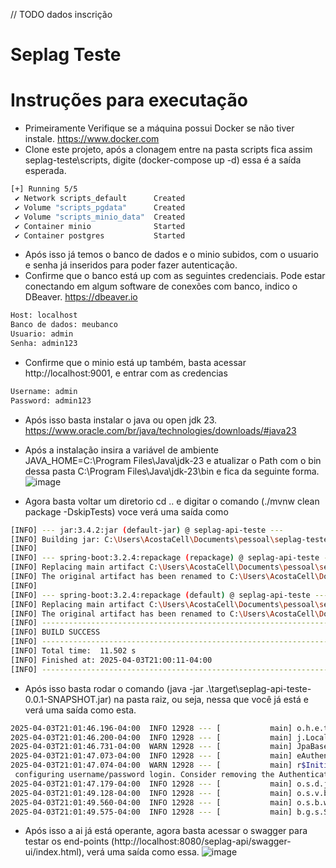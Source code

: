 // TODO dados inscrição

# Seplag Teste

# Instruções para executação

- Primeiramente Verifique se a máquina possui Docker se não tiver instale. https://www.docker.com
- Clone este projeto, após a clonagem entre na pasta scripts fica assim seplag-teste\scripts, digite (docker-compose up -d) essa é a saída esperada.

```bash
[+] Running 5/5
 ✔ Network scripts_default      Created                                                                                                                                                                                                                          0.3s 
 ✔ Volume "scripts_pgdata"      Created                                                                                                                                                                                                                          0.0s 
 ✔ Volume "scripts_minio_data"  Created                                                                                                                                                                                                                          0.0s 
 ✔ Container minio              Started                                                                                                                                                                                                                          1.0s 
 ✔ Container postgres           Started
```
- Após isso já temos o banco de dados e o minio subidos, com o usuario e senha já inseridos para poder fazer autenticação.
- Confirme que o banco está up com as seguintes credenciais. Pode estar conectando em algum software de conexões com banco, indico o DBeaver. https://dbeaver.io
```bash
Host: localhost
Banco de dados: meubanco
Usuario: admin
Senha: admin123
```
- Confirme que o minio está up também, basta acessar http://localhost:9001, e entrar com as credencias
```bash
Username: admin
Password: admin123
```
- Após isso basta instalar o java ou open jdk 23. https://www.oracle.com/br/java/technologies/downloads/#java23
- Após a instalação insira a variável de ambiente JAVA_HOME=C:\Program Files\Java\jdk-23 e atualizar o Path com o bin dessa pasta C:\Program Files\Java\jdk-23\bin e fica da seguinte forma.
  ![image](https://github.com/user-attachments/assets/59a2a0e4-52c1-42a6-abcf-fa94cc32ca9f)

- Agora basta voltar um diretorio cd .. e digitar o comando (./mvnw clean package -DskipTests) voce verá uma saída como
```bash
[INFO] --- jar:3.4.2:jar (default-jar) @ seplag-api-teste ---
[INFO] Building jar: C:\Users\AcostaCell\Documents\pessoal\seplag-teste\target\seplag-api-teste-0.0.1-SNAPSHOT.jar
[INFO] 
[INFO] --- spring-boot:3.2.4:repackage (repackage) @ seplag-api-teste ---
[INFO] Replacing main artifact C:\Users\AcostaCell\Documents\pessoal\seplag-teste\target\seplag-api-teste-0.0.1-SNAPSHOT.jar with repackaged archive, adding nested dependencies in BOOT-INF/.
[INFO] The original artifact has been renamed to C:\Users\AcostaCell\Documents\pessoal\seplag-teste\target\seplag-api-teste-0.0.1-SNAPSHOT.jar.original
[INFO]
[INFO] --- spring-boot:3.2.4:repackage (default) @ seplag-api-teste ---
[INFO] Replacing main artifact C:\Users\AcostaCell\Documents\pessoal\seplag-teste\target\seplag-api-teste-0.0.1-SNAPSHOT.jar with repackaged archive, adding nested dependencies in BOOT-INF/.
[INFO] The original artifact has been renamed to C:\Users\AcostaCell\Documents\pessoal\seplag-teste\target\seplag-api-teste-0.0.1-SNAPSHOT.jar.original
[INFO] ------------------------------------------------------------------------
[INFO] BUILD SUCCESS
[INFO] ------------------------------------------------------------------------
[INFO] Total time:  11.502 s
[INFO] Finished at: 2025-04-03T21:00:11-04:00
[INFO] ------------------------------------------------------------------------
```
- Após isso basta rodar o comando (java -jar .\target\seplag-api-teste-0.0.1-SNAPSHOT.jar) na pasta raiz, ou seja, nessa que você já está e verá uma saída como esta.
```bash
2025-04-03T21:01:46.196-04:00  INFO 12928 --- [           main] o.h.e.t.j.p.i.JtaPlatformInitiator       : HHH000489: No JTA platform available (set 'hibernate.transaction.jta.platform' to enable JTA platform integration)
2025-04-03T21:01:46.200-04:00  INFO 12928 --- [           main] j.LocalContainerEntityManagerFactoryBean : Initialized JPA EntityManagerFactory for persistence unit 'default'
2025-04-03T21:01:46.731-04:00  WARN 12928 --- [           main] JpaBaseConfiguration$JpaWebConfiguration : spring.jpa.open-in-view is enabled by default. Therefore, database queries may be performed during view rendering. Explicitly configure spring.jpa.open-in-view to disable this warning
2025-04-03T21:01:47.073-04:00  INFO 12928 --- [           main] eAuthenticationProviderManagerConfigurer : Global AuthenticationManager configured with AuthenticationProvider bean with name authenticationProvider
2025-04-03T21:01:47.074-04:00  WARN 12928 --- [           main] r$InitializeUserDetailsManagerConfigurer : Global AuthenticationManager configured with an AuthenticationProvider bean. UserDetailsService beans will not be used by Spring Security for automatically
 configuring username/password login. Consider removing the AuthenticationProvider bean. Alternatively, consider using the UserDetailsService in a manually instantiated DaoAuthenticationProvider. If the current configuration is intentional, to turn off this warning, increase the logging level of 'org.springframework.security.config.annotation.authentication.configuration.InitializeUserDetailsBeanManagerConfigurer' to ERROR
2025-04-03T21:01:47.179-04:00  INFO 12928 --- [           main] o.s.d.j.r.query.QueryEnhancerFactory     : Hibernate is in classpath; If applicable, HQL parser will be used.
2025-04-03T21:01:49.128-04:00  INFO 12928 --- [           main] o.s.v.b.OptionalValidatorFactoryBean     : Failed to set up a Bean Validation provider: jakarta.validation.NoProviderFoundException: Unable to create a Configuration, because no Jakarta Bean Validation provider could be found. Add a provider like Hibernate Validator (RI) to your classpath.
2025-04-03T21:01:49.560-04:00  INFO 12928 --- [           main] o.s.b.w.embedded.tomcat.TomcatWebServer  : Tomcat started on port 8080 (http) with context path '/seplag-api'
2025-04-03T21:01:49.575-04:00  INFO 12928 --- [           main] b.g.s.SeplagApiTesteApplication          : Started SeplagApiTesteApplication in 9.406 seconds (process running for 10.12)
```
- Após isso a ai já está operante, agora basta acessar o swagger para testar os end-points (http://localhost:8080/seplag-api/swagger-ui/index.html), verá uma saída como essa.
![image](https://github.com/user-attachments/assets/628ff20d-559f-404d-b4cd-613341435eeb)

